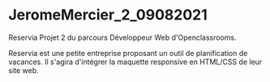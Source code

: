 # JeromeMercier_2_09082021

Reservia
Projet 2 du parcours Développeur Web d'Openclassrooms.

Reservia est une petite entreprise proposant un outil de planification de vacances. Il s'agira d'intégrer la maquette responsive en HTML/CSS de leur site web.
